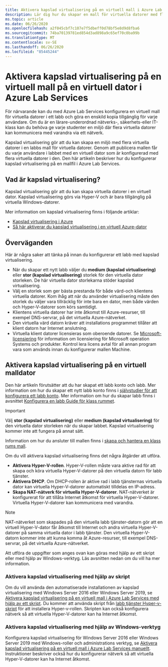 ```yaml
---
title: Aktivera kapslad virtualisering på en virtuell mall i Azure Lab Services | Microsoft Docs
description: Lär dig hur du skapar en mall för virtuella datorer med flera virtuella datorer i.  Med andra ord aktiverar du kapslad virtualisering på en virtuell mall i Azure Lab Services.
ms.topic: article
ms.date: 06/26/2020
ms.openlocfilehash: a2f045cbf7c107e7f5dbeff0d78bf5e8d9d8fba6
ms.sourcegitcommit: 74ba70139781ed854d3ad898a9c65ef70c0ba99b
ms.translationtype: MT
ms.contentlocale: sv-SE
ms.lasthandoff: 06/26/2020
ms.locfileid: "85445244"
---
```

# <a name="enable-nested-virtualization-on-a-template-virtual-machine-in-azure-lab-services"></a>Aktivera kapslad virtualisering på en virtuell mall på en virtuell dator i Azure Lab Services

För närvarande kan du med Azure Lab Services konfigurera en virtuell mall för virtuella datorer i ett labb och göra en enskild kopia tillgänglig för varje användare. Om du är en lärare-underordnad nätverks-, säkerhets-eller IT-klass kan du behöva ge varje studenter en miljö där flera virtuella datorer kan kommunicera med varandra via ett nätverk.

Kapslad virtualisering gör att du kan skapa en miljö med flera virtuella datorer i en labbs mall för virtuella datorer. Genom att publicera mallen får du varje användare i labbet med en virtuell dator som är konfigurerad med flera virtuella datorer i den.  Den här artikeln beskriver hur du konfigurerar kapslad virtualisering på en mallfil i Azure Lab Services.

## <a name="what-is-nested-virtualization"></a>Vad är kapslad virtualisering?

Kapslad virtualisering gör att du kan skapa virtuella datorer i en virtuell dator. Kapslad virtualisering görs via Hyper-V och är bara tillgänglig på virtuella Windows-datorer.

Mer information om kapslad virtualisering finns i följande artiklar:

- [Kapslad virtualisering i Azure](https://azure.microsoft.com/blog/nested-virtualization-in-azure/)
- [Så här aktiverar du kapslad virtualisering i en virtuell Azure-dator](../virtual-machines/windows/nested-virtualization.md)

## <a name="considerations"></a>Överväganden

Här är några saker att tänka på innan du konfigurerar ett labb med kapslad virtualisering.

- När du skapar ett nytt labb väljer du **medium (kapslad virtualisering)** eller **stor (kapslad virtualisering)** storlek för den virtuella dator storleken. De här virtuella dator storlekarna stöder kapslad virtualisering.
- Välj en storlek som ger bästa prestanda för både värd-och klientens virtuella datorer.  Kom ihåg att när du använder virtualisering måste den storlek du väljer vara tillräcklig för inte bara en dator, men både värden och Hyper-V-datorer som körs samtidigt.
- Klientens virtuella datorer har inte åtkomst till Azure-resurser, till exempel DNS-servrar, på det virtuella Azure-nätverket.
- Den virtuella värd datorn kräver att installations programmet tillåter att klient datorn har Internet anslutning.
- Virtuella klient datorer licensieras som oberoende datorer. Se [Microsoft-licensiering](https://www.microsoft.com/licensing/default) för information om licensiering för Microsoft operation Systems och produkter. Kontrol lera licens avtal för all annan program vara som används innan du konfigurerar mallen Machine.

## <a name="enable-nested-virtualization-on-a-template-vm"></a>Aktivera kapslad virtualisering på en virtuell malldator

Den här artikeln förutsätter att du har skapat ett labb konto och labb.  Mer information om hur du skapar ett nytt labb konto finns i [självstudier för att konfigurera ett labb konto](tutorial-setup-lab-account.md). Mer information om hur du skapar labb finns i avsnittet [Konfigurera en labb Guide för klass rummet](tutorial-setup-classroom-lab.md).

>[!IMPORTANT]
>Välj **stor (kapslad virtualisering)** eller **medium (kapslad virtualisering)** för den virtuella dator storleken när du skapar labbet.  Kapslad virtualisering kommer inte att fungera på annat sätt.  

Information om hur du ansluter till mallen finns i [skapa och hantera en klass rums mall](how-to-create-manage-template.md).

Om du vill aktivera kapslad virtualisering finns det några åtgärder att utföra.  

- **Aktivera Hyper-V-rollen**. Hyper-V-rollen måste vara aktive rad för att skapa och köra virtuella Hyper-V-datorer på den virtuella datorn för labb tjänster.
- **Aktivera DHCP**.  Om DHCP-rollen är aktive rad i labb tjänsternas virtuella dator kan virtuella Hyper-V-datorer automatiskt tilldelas en IP-adress.
- **Skapa NAT-nätverk för virtuella Hyper-V-datorer**.  NAT-nätverket är konfigurerat för att tillåta Internet åtkomst för virtuella Hyper-V-datorer.  Virtuella Hyper-V-datorer kan kommunicera med varandra.

>[!NOTE]
>NAT-nätverket som skapades på den virtuella labb tjänster-datorn gör att en virtuell Hyper-V-dator får åtkomst till Internet och andra virtuella Hyper-V-datorer på samma virtuella dator i labb tjänster.  Den virtuella Hyper-V-datorn kommer inte att kunna komma åt Azure-resurser, till exempel DNS-servrar, på det virtuella Azure-nätverket.

Att utföra de uppgifter som anges ovan kan göras med hjälp av ett skript eller med hjälp av Windows-verktyg.  Läs avsnitten nedan om du vill ha mer information.

### <a name="using-script-to-enable-nested-virtualization"></a>Aktivera kapslad virtualisering med hjälp av skript

Om du vill använda den automatiserade installationen av kapslad virtualisering med Windows Server 2016 eller Windows Server 2019, se [Aktivera kapslad virtualisering på en virtuell mall i Azure Lab Services med hjälp av ett skript](how-to-enable-nested-virtualization-template-vm-using-script.md). Du kommer att använda skript från [labb tjänster Hyper-v-skript](https://github.com/Azure/azure-devtestlab/tree/master/samples/ClassroomLabs/Scripts/HyperV) för att installera Hyper-v-rollen.  Skripten kan också konfigurera nätverk så att virtuella Hyper-V-datorer kan ha Internet åtkomst.

### <a name="using-windows-tools-to-enable-nested-virtualization"></a>Aktivera kapslad virtualisering med hjälp av Windows-verktyg

Konfigurera kapslad virtualisering för Windows Server 2016 eller Windows Server 2019 med Windows-roller och administrations verktyg, se [Aktivera kapslad virtualisering på en virtuell mall i Azure Lab Services manuellt](how-to-enable-nested-virtualization-template-vm-ui.md).  Instruktioner beskriver också hur du konfigurerar nätverk så att virtuella Hyper-V-datorer kan ha Internet åtkomst.
